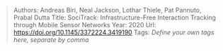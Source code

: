 > Authors: Andreas Biri, Neal Jackson, Lothar Thiele, Pat Pannuto, Prabal Dutta
> Title: SociTrack: Infrastructure-Free Interaction Tracking through Mobile Sensor Networks
> Year: 2020
> Url: https://doi.org/10.1145/3372224.3419190
> Tags: *Define your own tags here, separate by comma*